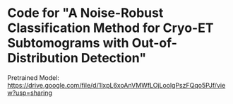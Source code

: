 # Code for "A Noise-Robust Classification Method for Cryo-ET Subtomograms with Out-of-Distribution Detection"
Pretrained Model: https://drive.google.com/file/d/1lxpL6xoAnVMWfLOjLoolgPszFQqo5PJf/view?usp=sharing
